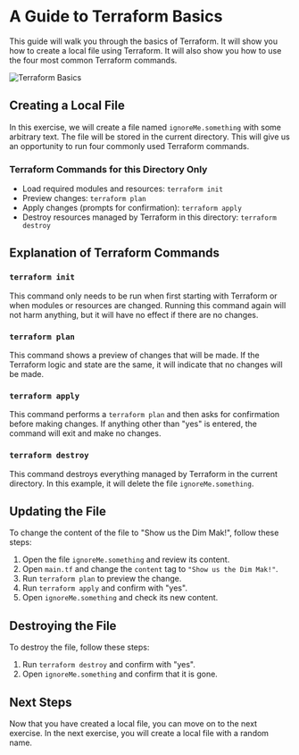 # A Guide to Terraform Basics

This guide will walk you through the basics of Terraform. It will show you how to create a local file using Terraform. It will also show you how to use the four most common Terraform commands.

![Terraform Basics](https://user-images.githubusercontent.com/19922556/217530934-0d34a7dc-544f-4abb-8891-de7149801bcb.png)

## Creating a Local File

In this exercise, we will create a file named `ignoreMe.something` with some arbitrary text. The file will be stored in the current directory. This will give us an opportunity to run four commonly used Terraform commands.

### Terraform Commands for this Directory Only

* Load required modules and resources: `terraform init`
* Preview changes: `terraform plan`
* Apply changes (prompts for confirmation): `terraform apply`
* Destroy resources managed by Terraform in this directory: `terraform destroy`

## Explanation of Terraform Commands

### `terraform init`

This command only needs to be run when first starting with Terraform or when modules or resources are changed. Running this command again will not harm anything, but it will have no effect if there are no changes.

### `terraform plan`

This command shows a preview of changes that will be made. If the Terraform logic and state are the same, it will indicate that no changes will be made.

### `terraform apply`

This command performs a `terraform plan` and then asks for confirmation before making changes. If anything other than "yes" is entered, the command will exit and make no changes.

### `terraform destroy`

This command destroys everything managed by Terraform in the current directory. In this example, it will delete the file `ignoreMe.something`.

## Updating the File

To change the content of the file to "Show us the Dim Mak!", follow these steps:

1. Open the file `ignoreMe.something` and review its content.
2. Open `main.tf` and change the `content` tag to `"Show us the Dim Mak!"`.
3. Run `terraform plan` to preview the change.
4. Run `terraform apply` and confirm with "yes".
5. Open `ignoreMe.something` and check its new content.

## Destroying the File

To destroy the file, follow these steps:

1. Run `terraform destroy` and confirm with "yes".
2. Open `ignoreMe.something` and confirm that it is gone.

## Next Steps

Now that you have created a local file, you can move on to the next exercise. In the next exercise, you will create a local file with a random name.

[//]: # (End of file drills/0-create-local-file/README.md)
